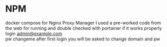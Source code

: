 # NPM
docker compose for Nginx Proxy Manager
I used a pre-worked code from the web for running and double checked with portainer if it works properly
login admin@example.com  
pw changeme
after first login you will be asked to change domain and pw
